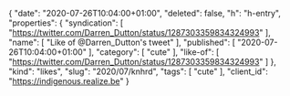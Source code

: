 {
  "date": "2020-07-26T10:04:00+01:00",
  "deleted": false,
  "h": "h-entry",
  "properties": {
    "syndication": [
      "https://twitter.com/Darren_Dutton/status/1287303359834324993"
    ],
    "name": [
      "Like of @Darren_Dutton's tweet"
    ],
    "published": [
      "2020-07-26T10:04:00+01:00"
    ],
    "category": [
      "cute"
    ],
    "like-of": [
      "https://twitter.com/Darren_Dutton/status/1287303359834324993"
    ]
  },
  "kind": "likes",
  "slug": "2020/07/knhrd",
  "tags": [
    "cute"
  ],
  "client_id": "https://indigenous.realize.be"
}
